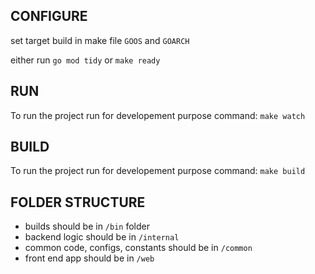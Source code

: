 ## CONFIGURE
set target build in make file `GOOS` and `GOARCH`

either run `go mod tidy` or `make ready`

## RUN
To run the project run for developement purpose
command:  `make watch`

## BUILD
To run the project run for developement purpose
command:  `make build`

## FOLDER STRUCTURE
- builds should be in `/bin` folder
- backend logic should be in `/internal`
- common code, configs, constants should be in `/common`
- front end app should be in `/web`